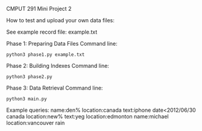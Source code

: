 CMPUT 291 Mini Project 2

How to test and upload your own data files:

See example record file: example.txt

Phase 1: Preparing Data Files
Command line:
```
python3 phase1.py example.txt
```

Phase 2: Building Indexes
Command line:
```
python3 phase2.py
```

Phase 3: Data Retrieval
Command line:
```
python3 main.py
```

Example queries:
name:den% location:canada
text:iphone date<2012/06/30
canada
location:new%
text:yeg location:edmonton name:michael
location:vancouver rain
